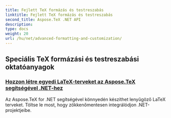 ```yaml
---
title: Fejlett TeX formázás és testreszabás
linktitle: Fejlett TeX formázás és testreszabás
second_title: Aspose.TeX .NET API
description: 
type: docs
weight: 20
url: /hu/net/advanced-formatting-and-customization/
---
```


## Speciális TeX formázási és testreszabási oktatóanyagok
### [Hozzon létre egyedi LaTeX-terveket az Aspose.TeX segítségével .NET-hez](./create-custom-tex-formats/)
Az Aspose.TeX for .NET segítségével könnyedén készíthet lenyűgöző LaTeX terveket. Töltse le most, hogy zökkenőmentesen integrálódjon .NET-projektjeibe.